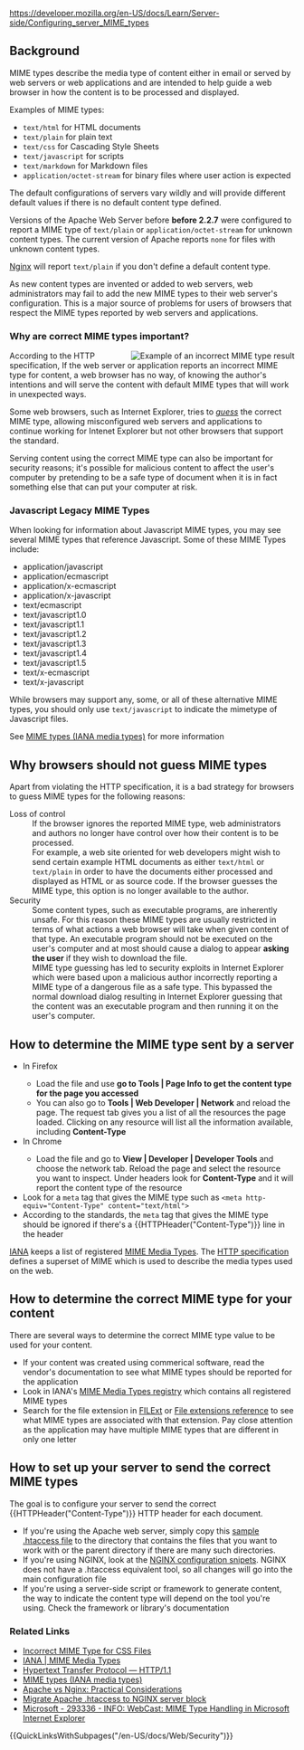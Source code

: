<https://developer.mozilla.org/en-US/docs/Learn/Server-side/Configuring_server_MIME_types>

<h2 id="Background">Background</h2>

<p><abbr>MIME</abbr> types describe the media type of content either in email or served by web servers or web applications and are intended to help guide a web browser in how the content is to be processed and displayed.</p>

<p>Examples of MIME types:</p>

<ul>
 <li><code>text/html</code> for HTML documents</li>
 <li><code>text/plain</code> for plain text</li>
 <li><code>text/css</code> for Cascading Style Sheets</li>
 <li><code>text/javascript</code> for scripts</li>
 <li><code>text/markdown</code> for Markdown files</li>
 <li><code>application/octet-stream</code> for binary files where user action is expected</li>
</ul>

<p>The default configurations of servers vary wildly and will provide different default values if there is no default content type defined.</p>

<p>Versions of the Apache Web Server before <strong>before 2.2.7</strong> were configured to report a MIME type of <code>text/plain</code> or <code>application/octet-stream</code> for unknown content types. The current version of Apache reports <code>none</code> for files with unknown content types.</p>

<p><a class="external" href="https://nginx.org/">Nginx</a> will report <code>text/plain</code> if you don't define a default content type.</p>

<p>As new content types are invented or added to web servers, web administrators may fail to add the new MIME types to their web server's configuration. This is a major source of problems for users of browsers that respect the MIME types reported by web servers and applications.</p>

<h3 id="Why_are_correct_MIME_types_important.3F">Why are correct MIME types important?</h3>

<p><img alt="Example of an incorrect MIME type result" class="internal" src="/@api/deki/files/729/=Incorrect-mime-screen.jpg" style="float:right" /> According to the HTTP specification, If the web server or application reports an incorrect MIME type for content, a web browser has no way, of knowing the author's intentions and will serve the content with default MIME types that will work in unexpected ways.</p>

<p>Some web browsers, such as Internet Explorer, tries to <em><a class="external" href="https://support.microsoft.com/default.aspx?sd=msdn&amp;scid=kb;en-us;293336">guess</a></em> the correct MIME type, allowing misconfigured web servers and applications to continue working for Intenet Explorer but not other browsers that support the standard.</p>

<p>Serving content using the correct MIME type can also be important for security reasons; it's possible for malicious content to affect the user's computer by pretending to be a safe type of document when it is in fact something else that can put your computer at risk.</p>

<h3 id="Javascript_Legacy_MIME_Types">Javascript Legacy MIME Types</h3>

<p>When looking for information about Javascript MIME types, you may see several MIME types that reference Javascript. Some of these MIME Types include:

<ul>
  <li>application/javascript</li>
  <li>application/ecmascript</li>
  <li>application/x-ecmascript</li>
  <li>application/x-javascript</li>
  <li>text/ecmascript</li>
  <li>text/javascript1.0</li>
  <li>text/javascript1.1</li>
  <li>text/javascript1.2</li>
  <li>text/javascript1.3</li>
  <li>text/javascript1.4</li>
  <li>text/javascript1.5</li>
  <li>text/x-ecmascript</li>
  <li>text/x-javascript</li>
</ul>

<p>While browsers may support any, some, or all of these alternative MIME types, you should only use <code>text/javascript</code> to indicate the mimetype of Javascript files.</p>

<p>See <a href="/en-US/docs/Web/HTTP/Basics_of_HTTP/MIME_types">MIME types (IANA media types)</a> for more information</p>

<h2 id="Why_browsers_should_not_guess_MIME_types">Why browsers should not guess MIME types</h2>

<p>Apart from violating the HTTP specification, it is a bad strategy for browsers to guess MIME types for the following reasons:</p>

<dl>
  <dt>Loss of control</dt>
    <dd>If the browser ignores the reported MIME type, web administrators and authors no longer have control over how their content is to be processed.</dd>
    <dd>For example, a web site oriented for web developers might wish to send certain example HTML documents as either <code>text/html</code> or <code>text/plain</code> in order to have the documents either processed and displayed as HTML or as source code. If the browser guesses the MIME type, this option is no longer available to the author.</dd>
  <dt>Security</dt>
    <dd>Some content types, such as executable programs, are inherently unsafe. For this reason these MIME types are usually restricted in terms of what actions a web browser will take when given content of that type. An executable program should not be executed on the user's computer and at most should cause a dialog to appear <strong>asking the user</strong> if they wish to download the file.</dd>
    <dd>MIME type guessing has led to security exploits in Internet Explorer which were based upon a malicious author incorrectly reporting a MIME type of a dangerous file as a safe type. This bypassed the normal download dialog resulting in Internet Explorer guessing that the content was an executable program and then running it on the user's computer.</dd>

<h2 id="How_to_determine_the_MIME_type_sent_by_a_server">How to determine the MIME type sent by a server</h2>

  <ul>
    <li>In Firefox</li>
    <ul>
      <li>Load the file and use <strong>go to Tools | Page Info to get the content type for the page you accessed</strong></li>
      <li>You can also go to <strong>Tools | Web Developer | Network</strong> and reload the page. The request tab gives you a list of all the resources the page loaded. Clicking on any resource will list all the information available, including <strong>Content-Type</strong></li>
    </ul>
    <li>In Chrome</li>
    <ul>
      <li>Load the file and go to <strong>View | Developer | Developer Tools</strong> and choose the network tab. Reload the page and select the resource you want to inspect. Under headers look for <strong>Content-Type</strong> and it will report the content type of the resource</li>
    </ul>
    <li>Look for a <code>meta</code> tag that gives the MIME type such as <code><span class="nowiki">&lt;meta http-equiv="Content-Type" content="text/html"&gt;</span></code></li>
    <li>According to the standards,  the <code>meta</code> tag that gives the MIME type should be ignored if there's a {{HTTPHeader("Content-Type")}} line in the header
  </ul>

  <p><a class="external" href="https://www.iana.org/">IANA</a> keeps a list of registered <a class="external" href="https://www.iana.org/assignments/media-types/index.html">MIME Media Types</a>. The <a class="external" href="https://www.w3.org/Protocols/HTTP/1.1/spec.html">HTTP specification</a> defines a superset of MIME which is used to describe the media types used on the web.</p>

<h2 id="How_to_determine_the_correct_MIME_type_for_your_content">How to determine the correct MIME type for your content</h2>

<p>There are several ways to determine the correct MIME type value to be used for your content.</p>

<ul>
 <li>If your content was created using commerical software, read the vendor's documentation to see what MIME types should be reported for the application</li>
 <li>Look in IANA's <a class="external" href="https://www.iana.org/assignments/media-types/index.html">MIME Media Types registry</a> which contains all registered MIME types</li>
 <li>Search for the file extension in <a class="external" href="https://filext.com/">FILExt</a> or <a class="external" href="https://www.file-extensions.org/">File extensions reference</a> to see what MIME types are associated with that extension. Pay close attention as the application may have multiple MIME types that are different in only one letter</li>
</ul>

<h2 id="How_to_set_up_your_server_to_send_the_correct_MIME_types">How to set up your server to send the correct MIME types</h2>

<p>The goal is to configure your server to send the correct {{HTTPHeader("Content-Type")}} HTTP header for each document.</p>

<ul>
 <li>If you're using the Apache web server, simply copy this <a href="/en/Sample_.htaccess_file" title="en/Sample_.htaccess_file">sample .htaccess file</a> to the directory that contains the files that you want to work with or the parent directory if there are many such directories.</li>
 <li>If you're using NGINX, look at the <a href="/en/NGINX_configuration_snipets" title="NGINX configuration snipets">NGINX configuration snipets</a>. NGINX does not have a .htaccess equivalent tool, so all changes will go into the main configuration file</li>
 <li>If you're using a server-side script or framework to generate content, the way to indicate the content type will depend on the tool you're using. Check the framework or library's documentation</li>
  </ul>
 </li>
</ul>

<h3 id="Related_Links" name="Related_Links">Related Links</h3>

<ul>
    <li><a href="/en-US/Incorrect_MIME_Type_for_CSS_Files" title="en/Incorrect_MIME_Type_for_CSS_Files">Incorrect MIME Type for CSS Files</a></li>
    <li><a class="external" href="https://www.iana.org/assignments/media-types/index.html">IANA | MIME Media Types</a></li>
    <li><a class="external" href="https://www.w3.org/Protocols/HTTP/1.1/spec.html">Hypertext Transfer Protocol — HTTP/1.1</a></li>
    <li><a href="/en-US/docs/Web/HTTP/Basics_of_HTTP/MIME_types">MIME types (IANA media types)</a></li>
    <li><a class="external" href="https://www.digitalocean.com/community/tutorials/apache-vs-nginx-practical-considerations">Apache vs Nginx: Practical Considerations</a></li>
    <li><a class="external" href="https://barryvanveen.nl/blog/56-migrate-apache-htaccess-to-nginx-server-block">Migrate Apache .htaccess to NGINX server block</a></li>
    <li><a class="external" href="https://support.microsoft.com/default.aspx?sd=msdn&amp;scid=kb;en-us;293336">Microsoft - 293336 - INFO: WebCast: MIME Type Handling in Microsoft Internet Explorer</a></li>
</ul>

<div>{{QuickLinksWithSubpages("/en-US/docs/Web/Security")}}</div>
